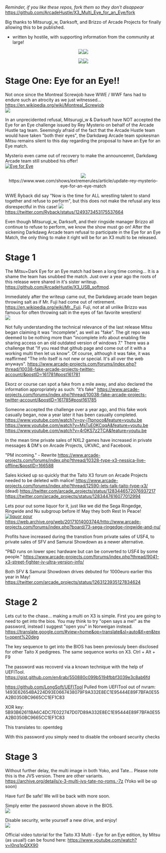 *Reminder, if you like these repos, fork them so they don't disappear* 
https://github.com/ArcadeHustle/X3_Multi_Eye_for_an_Eye/fork

Big thanks to Mitsurugi_w, Darksoft, and Brizzo of Arcade Projects for finally allowing this to be published.
- written by hostile, with supporting information from the community at large!

<p align="center">
<img src="https://github.com/ArcadeHustle/X3_USB_softmod/blob/master/walsdawg.jpeg"><img src="https://github.com/ArcadeHustle/X3_USB_softmod/blob/master/darksoft.jpeg">
</p>

<p align="center">
  <img src="https://github.com/ArcadeHustle/X3_USB_softmod/blob/master/arcadeprojects.jpeg"><img src="https://github.com/ArcadeHustle/X3_USB_softmod/blob/master/brizzo.jpeg">
</p>

# Stage One: Eye for an Eye!!
Not once since the Montreal Screwjob have WWE / WWF fans had to endure such an atrocity as we just witnessed... https://en.wikipedia.org/wiki/Montreal_Screwjob<br>
<img src="https://github.com/ArcadeHustle/X3_Multi_Eye_for_an_Eye/blob/master/screwjob.jpg">

In an unprecidented refusal, Mitsurugi_w & Darksoft have NOT accepted the Eye for an Eye challenge issued by Rey Mysterio on behalf of the Arcade Hustle tag team. 
Seemingly afraid of the fact that the Arcade Hustle team would have taken "both their eyes", the Darkdawg Arcade team spokesman Mitsu remains silent to this day 
regarding the proposal to have an Eye for an Eye match. 

Mysterio even came out of recovery to make the announcemnt, Darkdawg Arcade team still snubbed his offer!<br>
[![Eye for Eye](http://img.youtube.com/vi/OIGluLvyM90/0.jpg)](https://www.youtube.com/watch?v=OIGluLvyM90)<br>

<p align="center">
  <img src="https://github.com/ArcadeHustle/X3_Multi_Eye_for_an_Eye/blob/master/rey.jpg"><br>https://www.wwe.com/shows/extremerules/article/update-rey-mysterio-eye-for-an-eye-match
</p>

WWE Ryback did say "Now is the time for ALL wrestling talent to stand together and refuse to perform", but this does not make the refusal any less disrespectful in this case!
<img src="https://github.com/ArcadeHustle/X3_Multi_Eye_for_an_Eye/blob/master/ryback.png"><br>
https://twitter.com/Ryback/status/1249373453175537664

Even though Mitsurugi_w, Darksoft, and their ringside manager Brizzo all continue to refuse to perform, we know the show must go on! After the sickening Darkdawg Arcade team refusal to participate in the Eye for an Eye Match, the only thing to make it right will be for an X3 multi to be released.

# Stage 1 

The Mitsu+Dark Eye for an Eye match had been a long time coming... It is a shame the team has snubbed the match. Just over a year ago the roots of this release were shared in it's sister writeup. https://github.com/ArcadeHustle/X3_USB_softmod. 

Immediately after the writeup came out, the Darkdawg arcade team began throwing salt as if Mr. Fuji had come out of retirement. https://en.wikipedia.org/wiki/Mr._Fuji. Fuji, not at all unlike Brizzo was famous for often throwing salt in the eyes of fan favorite wrestlers!<br>
<img src="https://github.com/ArcadeHustle/X3_Multi_Eye_for_an_Eye/blob/master/fuji.jpg">

Not fully understanding the technical relevance of the last release Mitsu began claiming it was "incomplete", as well as "fake".
The git repo was deemed to be nothing more than "incomplete info about enabling file sharing access on an old outdated version of windows 7."
There was a challenge that "If you read that github page and come out of it with a working multi then let us know". 
Of course, although it was fake, it was reaffirmed "The info itself is not new or special. It's all over the web anyways". 
https://www.arcade-projects.com/forums/index.php?thread/10038-fake-arcade-projects-twitter-account/&postID=161781#post161781

Ekorz or course can spot a fake from a mile away, and also declared the information appropriately as such: "it’s fake"
https://www.arcade-projects.com/forums/index.php?thread/10038-fake-arcade-projects-twitter-account/&postID=161785#post161785

Someone accepted the challenge over a year ago, and this fake work casually began, now a year later it has been casually completed. 
https://www.youtube.com/watch?v=ov-jTtpnoco&feature=youtu.be
https://www.youtube.com/watch?v=MsTuE0KCqqA&feature=youtu.be
https://www.youtube.com/watch?v=4r0KS7z2TCA&feature=youtu.be

In the mean time private sales of NXL2 games have increased in private messages & DM's on Arcade Projects, UKVAC, and Facebook. 

"PM incoming." - Rewrite
https://www.arcade-projects.com/forums/index.php?thread/10328-type-x3-nessica-live-offline/&postID=166588

Sales kicked up so quickly that the Taito X3 forum on Arcade Projects needed to be deleted with malice! 
https://www.arcade-projects.com/forums/index.php?thread/12590-lets-talk-taito-type-x3/ (dead)
https://twitter.com/arcade_projects/status/1283446572076937217
https://twitter.com/arcade_projects/status/1283447616077012994
 
Lets pour out some liquor for it, just like we did the Sega Ringedge, Ringwide and Nu subgroup before it! May they both Rest In Peace!<br>
[![liquor pour](http://img.youtube.com/vi/oK9gLkXe0xw/0.jpg)](https://www.youtube.com/watch?v=oK9gLkXe0xw)<br>
https://web.archive.org/web/20171014003744/http://www.arcade-projects.com/forums/index.php?board/73-sega-ringedge-ringwide-and-nu/

Profits have increased during the transtion from private sales of USF4, to private sales of SFV and Samurai Showdown as a newer alternative. 

"P&D runs on lower spec hardware but can be converted to USF4 by some people."
https://www.arcade-projects.com/forums/index.php?thread/9041-x3-street-fighter-iv-ultra-version-info/

Both SFV & Samurai Showdown drives debuted for 1000euro earlier this year in May!
https://twitter.com/arcade_projects/status/1263123935127834624

# Stage 2 

Lets cut to the chase... making a multi on X3 is simple. First you are going to need to get into the bios. You may think to try "open says a me!" as the password, instead
I suggest "open you" in Norweigan instead. https://translate.google.com/#view=home&op=translate&sl=auto&tl=en&text=opent%20deg

The key sequence to get into the BIOS has been previosuly been disclosed for other Taito X pedigrees. The same sequence works on X3. 
Ctrl + Alt + F9

The password was recoverd via a known technique with the help of UEFITool. 
https://gist.github.com/en4rab/550880c099b5194fbbf3039e3c8ab6fd

https://github.com/LongSoft/UEFITool
Pulled from UEFITool out of nvram:
1493E62654BA224D93E0667438079F9A332E8EC1E95444E89F7BFA0E55A2B0350BC9665CC1EF1C83

XOR key:
5B93B62611BA6C4DC7E022747D07D89A332E8EC1E95444E89F7BFA0E55A2B0350BC9665CC1EF1C83

This translates to: opentdeg 

With this password you simply need to disable the onboard security checks 

# Stage 3 

Without further delay, the multi image in both Yoko, and Tate... 
Please note this is the JVS version. There are other variants. 
https://archive.org/details/x-3-multi-jvs-tate-no-roms.-7z
(Yoko will be up soon)

Have fun! Be safe! We will be back with more soon.

Simply enter the password shown above in the BIOS.<br>
<img src="https://github.com/ArcadeHustle/X3_Multi_Eye_for_an_Eye/blob/master/IMG_1393.jpg">

Disable security, write yourself a new drive, and enjoy!<br>
<img src="https://github.com/ArcadeHustle/X3_Multi_Eye_for_an_Eye/blob/master/IMG_1394.jpg">
 
Official video tutorial for the Taito X3 Multi - Eye for an Eye edition, by Mitsu (as usual!) can be found here: https://www.youtube.com/watch?v=l0nq1pQXX90


